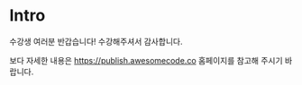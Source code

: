 
# Intro

수강생 여러분 반갑습니다! 수강해주셔서 감사합니다.

보다 자세한 내용은 https://publish.awesomecode.co 홈페이지를 참고해 주시기 바랍니다.
